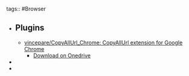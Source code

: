 tags:: #Browser
- ## Plugins
  - [vincepare/CopyAllUrl_Chrome: CopyAllUrl extension for Google Chrome](https://github.com/vincepare/CopyAllUrl_Chrome)
    - [Download on Onedrive](https://1drv.ms/f/s!Ah03cE-bkItxi_JKKFmUGgk1zZkCXQ?e=JcaIVu)
-
-